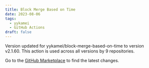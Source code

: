 ```yaml
---
title: Block Merge Based on Time
date: 2023-08-06
tags:
  - yykamei
  - GitHub Actions
draft: false
---
```



Version updated for yykamei/block-merge-based-on-time to version v2.1.60.
This action is used across all versions by 9 repositories.

Go to the [GitHub Marketplace](https://github.com/marketplace/actions/block-merge-based-on-time) to find the latest changes.
